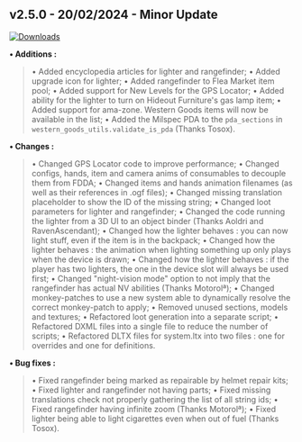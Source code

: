 ## **v2.5.0 - 20/02/2024 - Minor Update**

[![Downloads](https://img.shields.io/github/downloads/nltp-ashes/Western-Goods/v2.5.0/total?label=Downloads)]()

**• Additions :**
> • Added encyclopedia articles for lighter and rangefinder;
> • Added upgrade icon for lighter;
> • Added rangefinder to Flea Market item pool;
> • Added support for New Levels for the GPS Locator;
> • Added ability for the lighter to turn on Hideout Furniture's gas lamp item;
> • Added support for ama-zone. Western Goods items will now be available in the list;
> • Added the Milspec PDA to the `pda_sections` in `western_goods_utils.validate_is_pda` (Thanks Tosox).

**• Changes :**
> • Changed GPS Locator code to improve performance;
> • Changed configs, hands, item and camera anims of consumables to decouple them from FDDA;
> • Changed items and hands animation filenames (as well as their references in .ogf files);
> • Changed missing translation placeholder to show the ID of the missing string;
> • Changed loot parameters for lighter and rangefinder;
> • Changed the code running the lighter from a 3D UI to an object binder (Thanks Aoldri and RavenAscendant);
> • Changed how the lighter behaves : you can now light stuff, even if the item is in the backpack;
> • Changed how the lighter behaves : the animation when lighting something up only plays when the device is drawn;
> • Changed how the lighter behaves : if the player has two lighters, the one in the device slot will always be used first;
> • Changed "night-vision mode" option to not imply that the rangefinder has actual NV abilities (Thanks Motorolª);
> • Changed monkey-patches to use a new system able to dynamically resolve the correct monkey-patch to apply;
> • Removed unused sections, models and textures;
> • Refactored loot generation into a separate script;
> • Refactored DXML files into a single file to reduce the number of scripts;
> • Refactored DLTX files for system.ltx into two files : one for overrides and one for definitions.

**• Bug fixes :**
> • Fixed rangefinder being marked as repairable by helmet repair kits;
> • Fixed lighter and rangefinder not having parts;
> • Fixed missing translations check not properly gathering the list of all string ids;
> • Fixed rangefinder having infinite zoom (Thanks Motorolª);
> • Fixed lighter being able to light cigarettes even when out of fuel (Thanks Tosox).

